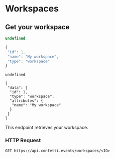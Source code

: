# Workspaces


## Get your workspace
```javascript
undefined
```
```javascript
{
 "id": 1,
 "name": "My workspace",
 "type": "workspace"
}
```

```shell
undefined
```
```shell
{
 "data": {
  "id": 1,
  "type": "workspace",
  "attributes": {
   "name": "My workspace"
  }
 }
}
```

This endpoint retrieves your workspace.

### HTTP Request

`GET https://api.confetti.events/workspaces/<ID>`
  
